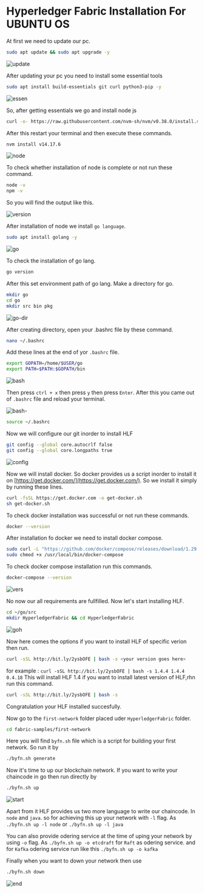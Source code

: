 # Hyperledger Fabric Installation For UBUNTU OS

At first we need to update our pc.
```bash
sudo apt update && sudo apt upgrade -y
```
![update](https://github.com/mrmyth2k/HLF/blob/main/pics/update.png)

After updating your pc you need to install some essential tools
```bash
sudo apt install build-essentials git curl python3-pip -y
```
![essen](https://github.com/mrmyth2k/HLF/blob/main/pics/build-essentials.png)

So, after getting essentials we go and install node js
```bash
curl -o- https://raw.githubusercontent.com/nvm-sh/nvm/v0.38.0/install.sh | bash
```
After this restart your terminal and then execute these commands.
```bash
nvm install v14.17.6
```
![node](https://github.com/mrmyth2k/HLF/blob/main/pics/node.png)

To check whether installation of node is complete or not run these command.
```bash
node -v
npm -v
```
So you will find the output like this.

![version](https://github.com/mrmyth2k/HLF/blob/main/pics/node-version.png)

After installation of node we install `go language`.
```bash
sudo apt install golang -y
```
![go](https://github.com/mrmyth2k/HLF/blob/main/pics/go.png)

To check the installation of go lang.
```bash
go version
```
After this set environment path of go lang. Make a directory for go.
```bash
mkdir go
cd go
mkdir src bin pkg
```
![go-dir](https://github.com/mrmyth2k/HLF/blob/main/pics/go-dir.png)

After creating directory, open your .bashrc file by these command.
```bash
nano ~/.bashrc
```
Add these lines at the end of yor `.bashrc` file.
```bash
export GOPATH=/home/$USER/go
export PATH=$PATH:$GOPATH/bin
```
![bash](https://github.com/mrmyth2k/HLF/blob/main/pics/bashrc.png)

Then press `ctrl + x` then press `y` then press `Enter`. After this you came out of `.bashrc` file and reload your terminal.

![bash-](https://github.com/mrmyth2k/HLF/blob/main/pics/out-bashrc.png)

```bash
source ~/.bashrc
```
Now we will configure our git inorder to install HLF
```bash
git config --global core.autocrlf false
git config --global core.longpaths true
```

![config](https://github.com/mrmyth2k/HLF/blob/main/pics/git-config.png)

Now we will install docker. So docker provides us a script inorder to install it on [https://get.docker.com/](https://get.docker.com/).
So we install it simply by running these lines.
```bash
curl -fsSL https://get.docker.com -o get-docker.sh
sh get-docker.sh
```
To check docker installation was successful or not run these commands.
```bash
docker --version
```
After installation fo docker we need to install docker compose.
```bash
sudo curl -L "https://github.com/docker/compose/releases/download/1.29.2/docker-compose-$(uname -s)-$(uname -m)" -o /usr/local/bin/docker-compose
sudo chmod +x /usr/local/bin/docker-compose
```
To check docker compose installation run this commands.
```bash
docker-compose --version
```
![vers](https://github.com/mrmyth2k/HLF/blob/main/pics/docker-compose.png)

No now our all requirements are fullfilled. Now let's start installing HLF.
```bash
cd ~/go/src
mkdir HyperledgerFabric && cd HyperledgerFabric
```
![goh](https://github.com/mrmyth2k/HLF/blob/main/pics/go-dir.png)

Now here comes the options if you want to install HLF of specific verion then run.
```bash
curl -sSL http://bit.ly/2ysbOFE | bash -s <your version goes here>
```
for example : `curl -sSL http://bit.ly/2ysbOFE | bash -s 1.4.4 1.4.4 0.4.18` This will install HLF 1.4
if you want to install latest version of HLF,rhn run this command.
```bash
curl -sSL http://bit.ly/2ysbOFE | bash -s
```
Congratulation your HLF installed succesfully.

Now go to the `first-network` folder placed uder `HyperledgerFabric` folder.
```bash
cd fabric-samples/first-network
```
Here you will find `byfn.sh` file which is a script for building your first network. So run it by 
```bash
./byfn.sh generate
```
Now it's time to up our blockchain network. If you want to write your chaincode in go then run directly by
```bash
./byfn.sh up
```
![start](https://github.com/mrmyth2k/HLF/blob/main/pics/Screenshot%20from%202021-09-24%2017-21-20.png)

Apart from it HLF provides us two more language to write our chaincode. In `node` and `java`.
so for achieving this up your network with `-l` flag.
As `./byfn.sh up -l node` or `./byfn.sh up -l java`

You can also provide odering service at the time of uping your network by using `-o` flag.
As `./byfn.sh up -o etcdraft` for `Raft` as odering service.
and for `Kafka` odering service run like this `./byfn.sh up -o kafka`

Finally when you want to down your network then use 
```bash
./byfn.sh down
```
![end](https://github.com/mrmyth2k/HLF/blob/main/pics/Screenshot%20from%202021-09-24%2017-21-36.png)
